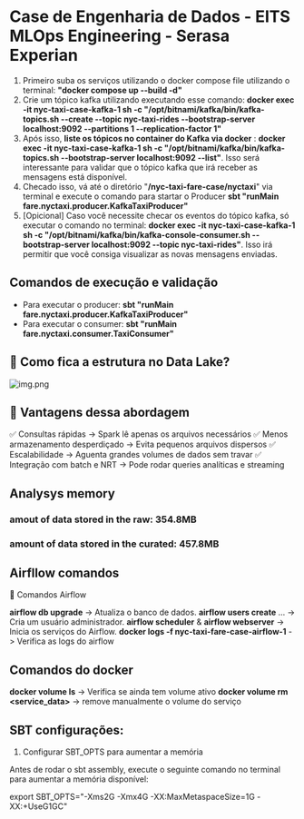 # Case de Engenharia de Dados  - EITS MLOps Engineering - Serasa Experian

1. Primeiro suba os serviços utilizando o docker compose file utilizando o terminal: **"docker compose up --build -d"**
2. Crie um tópico kafka utilizando executando esse comando: **docker exec -it nyc-taxi-case-kafka-1 sh -c "/opt/bitnami/kafka/bin/kafka-topics.sh --create --topic nyc-taxi-rides --bootstrap-server localhost:9092 --partitions 1 --replication-factor 1"**
3. Após isso, **liste os tópicos no container do Kafka via docker** : **docker exec -it nyc-taxi-case-kafka-1 sh -c "/opt/bitnami/kafka/bin/kafka-topics.sh --bootstrap-server localhost:9092 --list"**. Isso será interessante para validar que o tópico kafka que irá receber as mensagens está disponível.
4. Checado isso, vá até o diretório "**/nyc-taxi-fare-case/nyctaxi**" via terminal e execute o comando para startar o Producer **sbt "runMain fare.nyctaxi.producer.KafkaTaxiProducer"**
5. [Opicional] Caso você necessite checar os eventos do tópico kafka, só executar o comando no terminal: **docker exec -it nyc-taxi-case-kafka-1 sh -c "/opt/bitnami/kafka/bin/kafka-console-consumer.sh --bootstrap-server localhost:9092 --topic nyc-taxi-rides"**. Isso irá permitir que você consiga visualizar as novas mensagens enviadas.


## Comandos de execução e validação
- Para executar o producer: **sbt "runMain fare.nyctaxi.producer.KafkaTaxiProducer"**
- Para executar o consumer: **sbt "runMain fare.nyctaxi.consumer.TaxiConsumer"**


## 📌 Como fica a estrutura no Data Lake?
![img.png](img.png)

## 🚀 Vantagens dessa abordagem
✅ Consultas rápidas → Spark lê apenas os arquivos necessários
✅ Menos armazenamento desperdiçado → Evita pequenos arquivos dispersos
✅ Escalabilidade → Aguenta grandes volumes de dados sem travar
✅ Integração com batch e NRT → Pode rodar queries analíticas e streaming




## Analysys memory

### amout of data stored in the raw: 354.8MB
### amount of data stored in the curated: 457.8MB



## Airfllow comandos
🔹 Comandos Airflow

**airflow db upgrade** → Atualiza o banco de dados.
**airflow users create** ... → Cria um usuário administrador.
**airflow scheduler** & **airflow webserver** → Inicia os serviços do Airflow.
**docker logs -f nyc-taxi-fare-case-airflow-1** -> Verifica as logs do airflow


## Comandos do docker
**docker volume ls** -> Verifica se ainda tem volume ativo
**docker volume rm <service_data>** -> remove manualmente o volume do serviço




## SBT configurações:

1. Configurar SBT_OPTS para aumentar a memória

Antes de rodar o sbt assembly, execute o seguinte comando no terminal para aumentar a memória disponível:

export SBT_OPTS="-Xms2G -Xmx4G -XX:MaxMetaspaceSize=1G -XX:+UseG1GC"